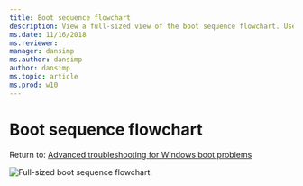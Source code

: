 ```yaml
---
title: Boot sequence flowchart
description: View a full-sized view of the boot sequence flowchart. Use the link to return to the Advanced troubleshooting for Windows boot problems article.
ms.date: 11/16/2018
ms.reviewer: 
manager: dansimp
ms.author: dansimp
author: dansimp
ms.topic: article
ms.prod: w10
---
```


# Boot sequence flowchart

Return to: [Advanced troubleshooting for Windows boot problems](advanced-troubleshooting-boot-problems.md)<br>

![Full-sized boot sequence flowchart.](images/boot-sequence.png)
